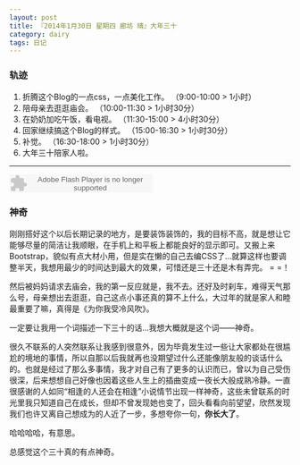 ```yaml
---
layout: post
title: 『2014年1月30日 星期四 廊坊 晴』大年三十
category: dairy
tags: 日记
---
```

### **轨迹**
1. 折腾这个Blog的一点css，一点美化工作。     （9:00-10:00 > 1小时）
2. 陪母亲去逛逛庙会。                        （10:00-11:30 > 1小时30分）
3. 在奶奶加吃午饭，看电视。                  （11:30-15:00 > 4小时30分）
4. 回家继续搞这个Blog的样式。                （15:00-16:30 > 1小时30分）
5. 补觉。                                    （16:30-18:00 > 1小时30分）
6. 大年三十陪家人啦。

- - -
<embed src="http://www.xiami.com/widget/165819_188998/singlePlayer.swf" type="application/x-shockwave-flash" width="257" height="33" wmode="transparent"></embed>

### **神奇**
刚刚搭好这个以后长期记录的地方，是要装饰装饰的，我的目标不高，就是想让它能够尽量的简洁让我顺眼，在手机上和平板上都能良好的显示即可。又搬上来Bootstrap，貌似有点大材小用，但是实在懒的自己去编CSS了...就算这样也要调整半天，我想用最少的时间达到最大的效果，可惜还是三十还是木有弄完。 = =！

然后被妈妈请求去庙会，我的第一反应就是，我不去。还好及时刹车，难得天气那么号，母亲想出去逛逛，自己这点小事还真的算不上什么，大过年的就是家人和睦最重要了嘛，真得是《为你我受冷风吹》。

一定要让我用一个词描述一下三十的话...我想大概就是这个词——神奇。

很久不联系的人突然联系让我感到很意外，因为毕竟发生过一些让大家都处在很尴尬的境地的事情，所以自那以后我就再也没期望过什么还能像朋友般的谈话什么的。也就是经过了那么多事情，我才对自己有了更多的认识而已，曾以为自己受伤很深，后来想想自己好像也因着这些人生上的插曲变成一夜长大般成熟冷静。一直很感谢的人如同“相逢的人还会在相逢”小说情节出现一样神奇，这些未曾联系的时光里我只知道自己在成长，但却不曾发现她也变了，回头看看向前望望，欣然发现我们也许又离自己想成为的人近了一步，多想夸你一句，**你长大了**。

哈哈哈哈，有意思。

总感觉这个三十真的有点神奇。
